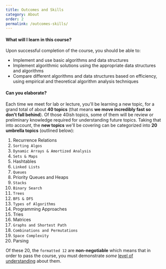 ```yaml
---
title: Outcomes and Skills
category: About
order: 2
permalink: /outcomes-skills/
---
```

#### What will I learn in this course?
Upon successful completion of the course, you should be able to:
- Implement and use basic algorithms and data structures
- Implement algorithmic solutions using the appropriate data structures and algorithms 
- Compare different algorithms and data structures based on efficiency, using empirical and theoretical algorithm analysis techniques

#### Can you elaborate?
Each time we meet for lab or lecture, you'll be learning a new topic, for a grand total of about **40 topics** (that means **we move incredibly fast so don't fall behind**). Of those 40ish topics, some of them will be review or preliminary knowledge required for understanding future topics. Taking that into account, the **new topics** we'll be covering can be categorized into **20 umbrella topics** (outlined below):

1. Recurrence Relations
2. `Sorting Algos`
3. `Dynamic Arrays & Amortized Analysis`
4. `Sets & Maps`
5. Hashtables	
6. `Linked Lists`
7. `Queues`
8. Priority Queues and Heaps	
9. `Stacks`
10. `Binary Search`
11. `Trees`
12. `BFS & DFS`
13. `Types of Algorithms`
14. Programming Approaches	
15. Tries	
16. Matrices	
17. `Graphs and Shortest Path`
18. `Combinations and Permutations`
19. `Space Complexity`
20. Parsing	

Of these 20, the `formatted 12` are **non-negotiable** which means that in order to pass the course, you must demonstrate *some* [level of understanding](/grading) about them.